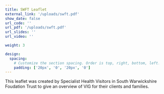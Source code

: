 ```yaml
---
title: SWFT Leaflet
external_link: '/uploads/swft.pdf'
show_date: false
url_code: ''
url_pdf: '/uploads/swft.pdf'
url_slides: ''
url_video: ''

weight: 3

design:
  spacing:
    # Customize the section spacing. Order is top, right, bottom, left.
    padding: ['20px', '0', '20px', '0']
---
```


This leaflet was created by Specialist Health Visitors in South Warwickshire Foudation Trust to give an overview of VIG for their clients and families.

<!--more-->